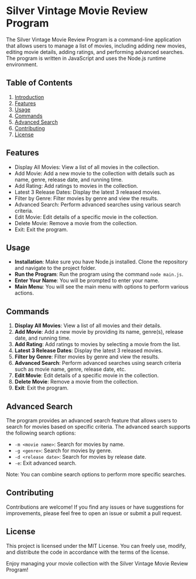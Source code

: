 # Silver Vintage Movie Review Program

The Silver Vintage Movie Review Program is a command-line application that allows users to manage a list of movies, including adding new movies, editing movie details, adding ratings, and performing advanced searches. The program is written in JavaScript and uses the Node.js runtime environment.

## Table of Contents
1. [Introduction](#introduction)
2. [Features](#features)
3. [Usage](#usage)
4. [Commands](#commands)
5. [Advanced Search](#advanced-search)
6. [Contributing](#contributing)
7. [License](#license)

## Features
- Display All Movies: View a list of all movies in the collection.
- Add Movie: Add a new movie to the collection with details such as name, genre, release date, and running time.
- Add Rating: Add ratings to movies in the collection.
- Latest 3 Release Dates: Display the latest 3 released movies.
- Filter by Genre: Filter movies by genre and view the results.
- Advanced Search: Perform advanced searches using various search criteria.
- Edit Movie: Edit details of a specific movie in the collection.
- Delete Movie: Remove a movie from the collection.
- Exit: Exit the program.

## Usage
- **Installation**: Make sure you have Node.js installed. Clone the repository and navigate to the project folder.
- **Run the Program**: Run the program using the command `node main.js`.
- **Enter Your Name**: You will be prompted to enter your name.
- **Main Menu**: You will see the main menu with options to perform various actions.

## Commands
1. **Display All Movies**: View a list of all movies and their details.
2. **Add Movie**: Add a new movie by providing its name, genre(s), release date, and running time.
3. **Add Rating**: Add ratings to movies by selecting a movie from the list.
4. **Latest 3 Release Dates**: Display the latest 3 released movies.
5. **Filter by Genre**: Filter movies by genre and view the results.
6. **Advanced Search**: Perform advanced searches using search criteria such as movie name, genre, release date, etc.
7. **Edit Movie**: Edit details of a specific movie in the collection.
8. **Delete Movie**: Remove a movie from the collection.
9. **Exit**: Exit the program.

## Advanced Search
The program provides an advanced search feature that allows users to search for movies based on specific criteria. The advanced search supports the following search options:

- `-m <movie name>`: Search for movies by name.
- `-g <genre>`: Search for movies by genre.
- `-d <release date>`: Search for movies by release date.
- `-e`: Exit advanced search.

Note: You can combine search options to perform more specific searches.

## Contributing
Contributions are welcome! If you find any issues or have suggestions for improvements, please feel free to open an issue or submit a pull request.

## License
This project is licensed under the MIT License. You can freely use, modify, and distribute the code in accordance with the terms of the license.

Enjoy managing your movie collection with the Silver Vintage Movie Review Program!
